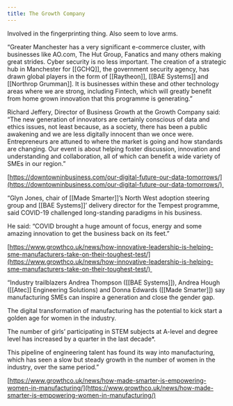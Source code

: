 ```yaml
---
title: The Growth Company
---
```


Involved in the fingerprinting thing. Also seem to love arms.

  

“Greater Manchester has a very significant e-commerce cluster, with businesses like AO.com, The Hut Group, Fanatics and many others making great strides. Cyber security is no less important. The creation of a strategic hub in Manchester for [[GCHQ]], the government security agency, has drawn global players in the form of [[Raytheon]], [[BAE Systems]] and [[Northrop Grumman]]. It is businesses within these and other technology areas where we are strong, including Fintech, which will greatly benefit from home grown innovation that this programme is generating.”

  

Richard Jeffery, Director of Business Growth at the Growth Company said: “The new generation of innovators are certainly conscious of data and ethics issues, not least because, as a society, there has been a public awakening and we are less digitally innocent than we once were. Entrepreneurs are attuned to where the market is going and how standards are changing. Our event is about helping foster discussion, innovation and understanding and collaboration, all of which can benefit a wide variety of SMEs in our region.”

  

[https://downtowninbusiness.com/our-digital-future-our-data-tomorrows/](https://downtowninbusiness.com/our-digital-future-our-data-tomorrows/) 

  

“Glyn Jones, chair of [[Made Smarter]]’s North West adoption steering group and [[BAE Systems]]’ delivery director for the Tempest programme, said COVID-19 challenged long-standing paradigms in his business.

  

He said: “COVID brought a huge amount of focus, energy and some amazing innovation to get the business back on its feet.”

  

[https://www.growthco.uk/news/how-innovative-leadership-is-helping-sme-manufacturers-take-on-their-toughest-test/](https://www.growthco.uk/news/how-innovative-leadership-is-helping-sme-manufacturers-take-on-their-toughest-test/) 

  

“Industry trailblazers Andrea Thompson ([[BAE Systems]]), Andrea Hough ([[Atec]] Engineering Solutions) and Donna Edwards ([[Made Smarter]]) say manufacturing SMEs can inspire a generation and close the gender gap.

  

The digital transformation of manufacturing has the potential to kick start a golden age for women in the industry.

  

The number of girls’ participating in STEM subjects at A-level and degree level has increased by a quarter in the last decade*.

  

This pipeline of engineering talent has found its way into manufacturing, which has seen a slow but steady growth in the number of women in the industry, over the same period.”

  
[https://www.growthco.uk/news/how-made-smarter-is-empowering-women-in-manufacturing/](https://www.growthco.uk/news/how-made-smarter-is-empowering-women-in-manufacturing/)